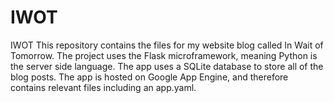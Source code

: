 # IWOT
IWOT
This repository contains the files for my website blog called In Wait of Tomorrow. The project uses the Flask microframework, meaning Python is the server side language.
The app uses a SQLite database to store all of the blog posts.
The app is hosted on Google App Engine, and therefore contains relevant files including an app.yaml. 
